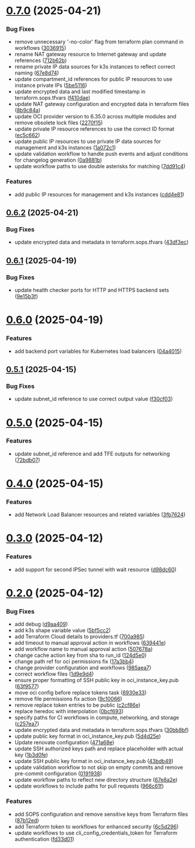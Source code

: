 # [0.7.0](https://github.com/binary-braids/terraform-oracle/compare/v0.6.2...v0.7.0) (2025-04-21)


### Bug Fixes

* remove unnecessary '-no-color' flag from terraform plan command in workflows ([3036915](https://github.com/binary-braids/terraform-oracle/commit/3036915879fcc55225922bafb938d1a520abd131))
* rename NAT gateway resource to Internet gateway and update references ([712b62b](https://github.com/binary-braids/terraform-oracle/commit/712b62bdf35ba75b4cd97763a3badca2f6413a95))
* rename private IP data sources for k3s instances to reflect correct naming ([67e8d74](https://github.com/binary-braids/terraform-oracle/commit/67e8d743559ef2960c99b215c5a7813875d42a20))
* update compartment_id references for public IP resources to use instance private IPs ([5be5116](https://github.com/binary-braids/terraform-oracle/commit/5be5116165d83441451e20cec7b18ca209f04ea4))
* update encrypted data and last modified timestamp in terraform.sops.tfvars ([f410dae](https://github.com/binary-braids/terraform-oracle/commit/f410daef22b530128c59ddc8c21468919b81531c))
* update NAT gateway configuration and encrypted data in terraform files ([8b9c84a](https://github.com/binary-braids/terraform-oracle/commit/8b9c84a8105e9e528579b65e509895b021eb8de6))
* update OCI provider version to 6.35.0 across multiple modules and remove obsolete lock files ([2270f15](https://github.com/binary-braids/terraform-oracle/commit/2270f15e2486c99a9a4f4ce134d91d072dd31bb2))
* update private IP resource references to use the correct ID format ([ec5c662](https://github.com/binary-braids/terraform-oracle/commit/ec5c662c45b320546855eb06f85b4e15c106881c))
* update public IP resources to use private IP data sources for management and k3s instances ([1a072c1](https://github.com/binary-braids/terraform-oracle/commit/1a072c1d17b35edfebe4b1cb2bec21ed8bba856c))
* update validation workflow to handle push events and adjust conditions for changelog generation ([0a9881b](https://github.com/binary-braids/terraform-oracle/commit/0a9881b00d3e7d4be5c842b5f13748dac71b1a10))
* update workflow paths to use double asterisks for matching ([7dd91c4](https://github.com/binary-braids/terraform-oracle/commit/7dd91c479f7128e4c1c403c03b7240f528fc8a95))


### Features

* add public IP resources for management and k3s instances ([cdd4e81](https://github.com/binary-braids/terraform-oracle/commit/cdd4e81dfeb06af6bb994f318c57ccf0296583b8))



## [0.6.2](https://github.com/binary-braids/terraform-oracle/compare/v0.6.1...v0.6.2) (2025-04-21)


### Bug Fixes

* update encrypted data and metadata in terraform.sops.tfvars ([43df3ec](https://github.com/binary-braids/terraform-oracle/commit/43df3ec15e61d061fc267cc15eef6d1a2201821c))



## [0.6.1](https://github.com/binary-braids/terraform-oracle/compare/v0.6.0...v0.6.1) (2025-04-19)


### Bug Fixes

* update health checker ports for HTTP and HTTPS backend sets ([9e15b3f](https://github.com/binary-braids/terraform-oracle/commit/9e15b3ff1143603f7f3e029c72cfb3efbc83057f))



# [0.6.0](https://github.com/binary-braids/terraform-oracle/compare/v0.5.1...v0.6.0) (2025-04-19)


### Features

* add backend port variables for Kubernetes load balancers ([04a4015](https://github.com/binary-braids/terraform-oracle/commit/04a4015d6e361bcc4bc12f8c5ac9987571487d30))



## [0.5.1](https://github.com/binary-braids/terraform-oracle/compare/v0.5.0...v0.5.1) (2025-04-15)


### Bug Fixes

* update subnet_id reference to use correct output value ([f30cf03](https://github.com/binary-braids/terraform-oracle/commit/f30cf03e803760fc4078b0a01f0a09c41f2eb16f))



# [0.5.0](https://github.com/binary-braids/terraform-oracle/compare/v0.4.0...v0.5.0) (2025-04-15)


### Features

* update subnet_id reference and add TFE outputs for networking ([72bdb07](https://github.com/binary-braids/terraform-oracle/commit/72bdb07dce24d178adaff6ac0297a185e122cc11))



# [0.4.0](https://github.com/binary-braids/terraform-oracle/compare/v0.3.0...v0.4.0) (2025-04-15)


### Features

* add Network Load Balancer resources and related variables ([3fb7624](https://github.com/binary-braids/terraform-oracle/commit/3fb76245f97302f04324f5fd2b8a824d49ce8b14))



# [0.3.0](https://github.com/binary-braids/terraform-oracle/compare/v0.2.0...v0.3.0) (2025-04-12)


### Features

* add support for second IPSec tunnel with wait resource ([d98dc60](https://github.com/binary-braids/terraform-oracle/commit/d98dc60955cb8e0a6684053a191b5b96a7db9118))



# [0.2.0](https://github.com/binary-braids/terraform-oracle/compare/471a68e5e8e086fa7b514568b8f0987b646aefba...v0.2.0) (2025-04-12)


### Bug Fixes

* add debug ([d9aa409](https://github.com/binary-braids/terraform-oracle/commit/d9aa40971d04fe8612f63d6a2710045eaa6f412f))
* add k3s shape variable value ([5bf5cc2](https://github.com/binary-braids/terraform-oracle/commit/5bf5cc203e047828bcf63dfda694a0bef1e8b1e1))
* add Terraform Cloud details to providers.tf ([700a985](https://github.com/binary-braids/terraform-oracle/commit/700a985e4bc8c38cce51f2ccb73a926ddb14468f))
* add timeout to manual approval action in workflows ([639441e](https://github.com/binary-braids/terraform-oracle/commit/639441eb1cccd6556a8095c19e86c140003001cf))
* add workflow name to manual approval action ([507678a](https://github.com/binary-braids/terraform-oracle/commit/507678af21913753ec5ea832e575ebef34409405))
* change cache action key from sha to run_id ([124d5e0](https://github.com/binary-braids/terraform-oracle/commit/124d5e02dbf987a19dacf169332353068bc40c05))
* change path ref for oci permissions fix ([17a3bb4](https://github.com/binary-braids/terraform-oracle/commit/17a3bb4bf471964e5a9e1e71de4151d82fefef16))
* change provider configuration and workflows ([985aea7](https://github.com/binary-braids/terraform-oracle/commit/985aea7d81ed249b7feb1a4c39b8460c1983e536))
* correct workflow files ([1d9e9d4](https://github.com/binary-braids/terraform-oracle/commit/1d9e9d4851a719484e339af4524b78f11e13363e))
* ensure proper formatting of SSH public key in oci_instance_key.pub ([63f9577](https://github.com/binary-braids/terraform-oracle/commit/63f957756d4831e96d359464788acc3d9600dfc9))
* move oci config before replace tokens task ([6930e33](https://github.com/binary-braids/terraform-oracle/commit/6930e33021685b8818673a174aaa7f2d17f78221))
* remove file permissions fix action ([9c10066](https://github.com/binary-braids/terraform-oracle/commit/9c10066bb9cbea4351a5da768205af70e78866c8))
* remove replace token entries to be public ([c2cf86e](https://github.com/binary-braids/terraform-oracle/commit/c2cf86eb3d4fab0836ad7ce522927e424238cc5c))
* replace heredoc with interpolation ([0bcf693](https://github.com/binary-braids/terraform-oracle/commit/0bcf6932dc86b17d53cb38a3c97c3b0bdc054c30))
* specify paths for CI workflows in compute, networking, and storage ([c257ea7](https://github.com/binary-braids/terraform-oracle/commit/c257ea73eb1d84a0524ef12e0af73cf12eed42d4))
* update encrypted data and metadata in terraform.sops.tfvars ([30bb8bf](https://github.com/binary-braids/terraform-oracle/commit/30bb8bf7065a9818ac38b0a16ae27179e015c39c))
* update public key format in oci_instance_key.pub ([5d4d25e](https://github.com/binary-braids/terraform-oracle/commit/5d4d25eb8944d7df84c04db5c4f5638560b52abd))
* Update renovate configuration ([471a68e](https://github.com/binary-braids/terraform-oracle/commit/471a68e5e8e086fa7b514568b8f0987b646aefba))
* update SSH authorized keys path and replace placeholder with actual key ([1b3d0fe](https://github.com/binary-braids/terraform-oracle/commit/1b3d0fe069e2a66deac7bf2399585527fa333648))
* update SSH public key format in oci_instance_key.pub ([43bdb49](https://github.com/binary-braids/terraform-oracle/commit/43bdb49605903a7df277918eb6b94db440e0d3d9))
* update validation workflow to not skip on empty commits and remove pre-commit configuration ([0191938](https://github.com/binary-braids/terraform-oracle/commit/01919382e62fce60840442f92452bd5cc491c292))
* update workflow paths to reflect new directory structure ([67e8a2e](https://github.com/binary-braids/terraform-oracle/commit/67e8a2e2072971b23899da0682ed2a998c6b76c9))
* update workflows to include paths for pull requests ([966c61f](https://github.com/binary-braids/terraform-oracle/commit/966c61f4b0a03bd7efab6aae703510d9588033e1))


### Features

* add SOPS configuration and remove sensitive keys from Terraform files ([87b12ed](https://github.com/binary-braids/terraform-oracle/commit/87b12ed820ccc578d175ac3c545a96f8c5d8ba16))
* add Terraform token to workflows for enhanced security ([6c5d296](https://github.com/binary-braids/terraform-oracle/commit/6c5d2965f03e7629a36c53be539dd60fc9006492))
* update workflows to use cli_config_credentials_token for Terraform authentication ([fd33d01](https://github.com/binary-braids/terraform-oracle/commit/fd33d01723b685ad008fea3cfe1e9944df6c99ed))



